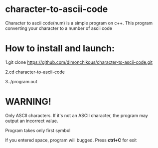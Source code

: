 # character-to-ascii-code
Character to ascii code(num) is a simple program on c++. This program converting your character to a number of ascii code

# How to install and launch:

1.git clone https://github.com/dimonchikous/character-to-ascii-code.git

2.cd character-to-ascii-code

3../program.out


# WARNING!
Only ASCII characters. If it's not an ASCII character, the program may output an incorrect value.

Program takes only first symbol

If you entered space, program will bugged. Press **ctrl+C** for exit


